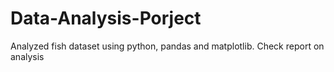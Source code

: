 # Data-Analysis-Porject
Analyzed fish dataset using python, pandas and matplotlib. Check report on analysis
